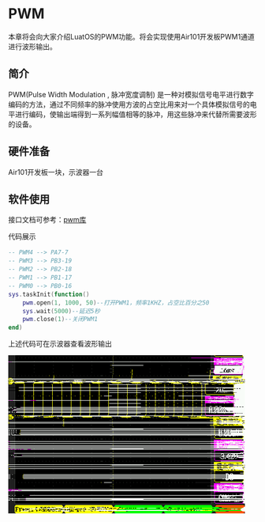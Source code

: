 # PWM

本章将会向大家介绍LuatOS的PWM功能。将会实现使用Air101开发板PWM1通道进行波形输出。

## 简介

PWM(Pulse Width Modulation , 脉冲宽度调制) 是一种对模拟信号电平进行数字编码的方法，通过不同频率的脉冲使用方波的占空比用来对一个具体模拟信号的电平进行编码，使输出端得到一系列幅值相等的脉冲，用这些脉冲来代替所需要波形的设备。

## 硬件准备

Air101开发板一块，示波器一台

## 软件使用

接口文档可参考：[pwm库](https://wiki.luatos.com/api/pwm.html)

代码展示

```lua
-- PWM4 --> PA7-7
-- PWM3 --> PB3-19
-- PWM2 --> PB2-18
-- PWM1 --> PB1-17
-- PWM0 --> PB0-16
sys.taskInit(function()
    pwm.open(1, 1000, 50)--打开PWM1，频率1KHZ，占空比百分之50
    sys.wait(5000)--延迟5秒
    pwm.close(1)--关闭PWM1
end)
```

上述代码可在示波器查看波形输出

![S001](img/S001.BMP)
